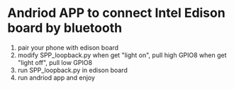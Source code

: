 Andriod APP to connect Intel Edison board by bluetooth
====

1. pair your phone with edison board
2. modify SPP_loopback.py 
   when get "light on", pull high GPIO8
   when get "light off", pull low GPIO8
3. run SPP_loopback.py in edison board
4. run andriod app and enjoy 